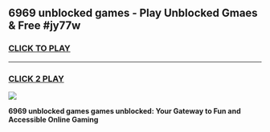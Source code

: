 
## 6969 unblocked games - Play Unblocked Gmaes & Free #jy77w
<h3>
<a href="https://news.freeplayer.one?title=6969_unblocked_games&ref=03M">CLICK TO PLAY</a></h3>
<hr>

<h3>
<a href="https://news.freeplayer.one?title=6969_unblocked_games&ref=03M">CLICK 2 PLAY</a>
  
</h3>

<a href="https://news.freeplayer.one?title=6969_unblocked_games&ref=03M"><img src="https://clearcache.store/games.png"></a>


**6969 unblocked games games unblocked: Your Gateway to Fun and Accessible Online Gaming**
